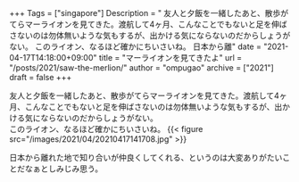 +++
Tags = ["singapore"]
Description = " 友人と夕飯を一緒したあと、散歩がてらマーライオンを見てきた。渡航して4ヶ月、こんなことでもないと足を伸ばさないのは勿体無いような気もするが、出かける気にならないのだからしょうがない。 このライオン、なるほど確かにちいさいね。  日本から離"
date = "2021-04-17T14:18:00+09:00"
title = "マーライオンを見てきたよ"
url = "/posts/2021/saw-the-merlion/"
author = "ompugao"
archive = ["2021"]
draft = false
+++

<body>
<p>友人と夕飯を一緒したあと、散歩がてらマーライオンを見てきた。渡航して4ヶ月、こんなことでもないと足を伸ばさないのは勿体無いような気もするが、出かける気にならないのだからしょうがない。<br>
このライオン、なるほど確かにちいさいね。
{{< figure src="/images/2021/04/20210417141708.jpg" >}}
</p>

<p>日本から離れた地で知り合いが仲良くしてくれる、というのは大変ありがたいことだなぁとしみじみ思う。</p>
</body>

